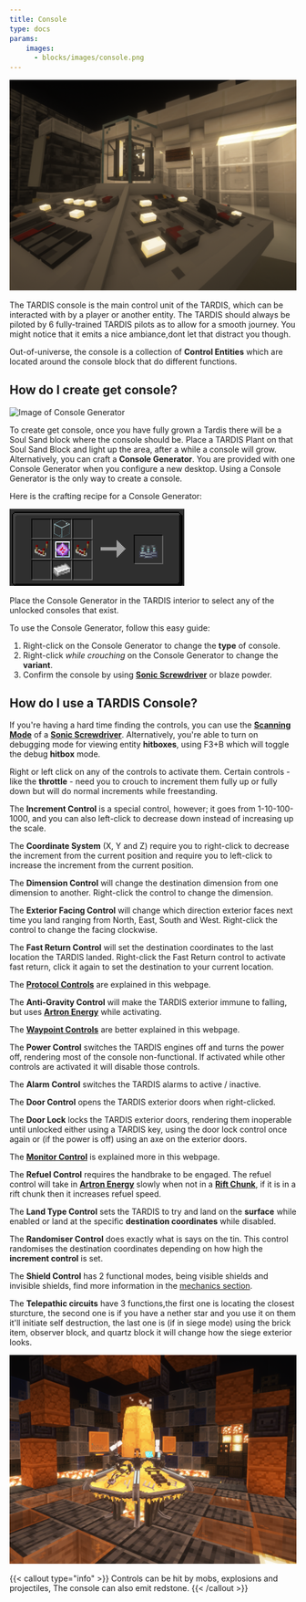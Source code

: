 ```yaml
---
title: Console
type: docs
params:
    images:
      - blocks/images/console.png
---
```


![Image of Console Generator](images/console.png)

The TARDIS console is the main control unit of the TARDIS, which can be interacted with by a player or another entity. The TARDIS should always be piloted by 6 fully-trained TARDIS pilots as to allow for a smooth journey.
You might notice that it emits a nice ambiance,dont let that distract you though.

Out-of-universe, the console is a collection of **Control Entities** which are located around the console block that do different functions.

## How do I create get console?
![Image of Console Generator](images/console/generator.png)

To create get console, once you have fully grown a Tardis there will be a Soul Sand block where the console should be. Place a TARDIS Plant on that Soul Sand Block and light up the area, after a while a console will grow. Alternatively, you can craft a **Console Generator**. You are provided with one Console Generator when you configure a new desktop. Using a Console Generator is the only way to create a console. 

Here is the crafting recipe for a Console Generator:

![Capaldi Sonic Screwdriver](images/console/generator-recipe.png)

Place the Console Generator in the TARDIS interior to select any of the unlocked consoles that exist.

To use the Console Generator, follow this easy guide:
1. Right-click on the Console Generator to change the **type** of console.
2. Right-click *while crouching* on the Console Generator to change the **variant**.
3. Confirm the console by using [**Sonic Screwdriver**](../../items/sonic) or blaze powder.


## How do I use a TARDIS Console?
If you're having a hard time finding the controls, you can use the [**Scanning Mode**](../../items/sonic#scanning-mode) of a [**Sonic Screwdriver**](../../items/sonic). Alternatively, you're able to turn on debugging mode for viewing entity **hitboxes**, using F3+B which will toggle the debug **hitbox** mode.

Right or left click on any of the controls to activate them. Certain controls - like the **throttle** - need you to crouch to increment them fully up or fully down but will do normal increments while freestanding.

The **Increment Control** is a special control, however; it goes from 1-10-100-1000, and you can also left-click to decrease down instead of increasing up the scale.

The **Coordinate System** (X, Y and Z) require you to right-click to decrease the increment from the current position and require you to left-click to increase the increment from the current position. 

The **Dimension Control** will change the destination dimension from one dimension to another. Right-click the control to change the dimension.

The **Exterior Facing Control** will change which direction exterior faces next time you land ranging from North, East, South and West. Right-click the control to change the facing clockwise.

The **Fast Return Control** will set the destination coordinates to the last location the TARDIS landed. Right-click the Fast Return control to activate fast return, click it again to set the destination to your current location.

The [**Protocol Controls**](../../mechanics/tardis/protocols ) are explained in this webpage.

The **Anti-Gravity Control** will make the TARDIS exterior immune to falling, but uses [**Artron Energy**](../../mechanics/artron) while activating.

The [**Waypoint Controls**](../../items/cartridge) are better explained in this webpage.

The **Power Control** switches the TARDIS engines off and turns the power off, rendering most of the console non-functional. If activated while other controls are activated it will disable those controls.

The **Alarm Control** switches the TARDIS alarms to active / inactive.

The **Door Control** opens the TARDIS exterior doors when right-clicked.

The **Door Lock** locks the TARDIS exterior doors, rendering them inoperable until unlocked either using a TARDIS key,  using the door lock control once again or (if the power is off) using an axe on the exterior doors.

The [**Monitor Control**](../monitor) is explained more in this webpage.

The **Refuel Control** requires the handbrake to be engaged. The refuel control will take in [**Artron Energy**](../../mechanics/artron) slowly when not in a [**Rift Chunk**](../../mechanics/rift-chunks), if it is in a rift chunk then it increases refuel speed.

The **Land Type Control** sets the TARDIS to try and land on the **surface** while enabled or land at the specific **destination coordinates** while disabled.

The **Randomiser Control** does exactly what is says on the tin. This control randomises the destination coordinates depending on how high the **increment control** is set.

The **Shield Control** has 2 functional modes, being visible shields and invisible shields, find more information in the [mechanics section](../../mechanics/tardis/shields).

The **Telepathic circuits** have 3 functions,the first one is locating the closest sturcture, the second one is if you have a nether star and you use it on them it'll initiate self destruction, the last one is (if in siege mode) using the brick item, observer block, and quartz block it will change how the siege exterior looks.  

![Default Console](images/console/console.png)

{{< callout type="info" >}}
  Controls can be hit by mobs, explosions and projectiles, The console can also emit redstone.
{{< /callout >}}
